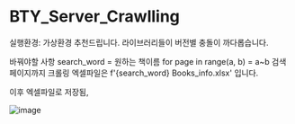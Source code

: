 # BTY_Server_Crawlling

실행환경:
가상환경 추천드립니다. 라이브러리들이 버전별 충돌이 까다롭습니다.


바꿔야할 사항
search_word = 원하는 책이름
for page in range(a, b) = a~b 검색페이지까지 크롤링
엑셀파일은 f'{search_word} Books_info.xlsx' 입니다.

이후 엑셀파일로 저장됨,


![image](https://github.com/Robomance-BTY/BTY_Server_Crawlling/assets/118197691/649493e8-d2ea-463e-abde-e28f624e2b38)
